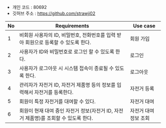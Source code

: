 - 개인 코드 : 80692
- 깃허브 주소 : https://github.com/strawji02

| No  | Requirements | Use case |
| --- | ------------ | -------- |
| 1 | 비회원 사용자의 ID, 비밀번호, 전화번호를 입력 받아 회원으로 등록할 수 있도록 한다. | 회원 가입 |
| 2 | 사용자가 ID와 비밀번호로 로그인 할 수 있도록 한다. | 로그인 |
| 3 | 사용자가 로그아웃 시 시스템 접속이 종료될 수 있도록 한다. | 로그아웃 |
| 4 | 관리자가 자전거 ID, 자전거 제품명 등의 정보를 입력해서 자전거를 등록한다. | 자전거 등록 |
| 5 | 회원이 특정 자전거를 대여할 수 있다. | 자전거 대여 |
| 6 | 회원이 현재 대여 중인 자전거 정보(자전거 ID, 자전거 제품명)를 조회할 수 있도록 한다. | 자전거 대여 정보 조회 |
